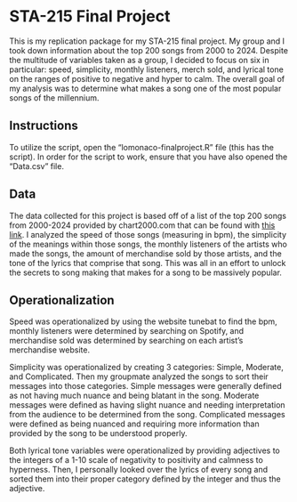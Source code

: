 # STA-215 Final Project

This is my replication package for my STA-215 final project. My group and I took down information about the top 200 songs from 2000 to 2024\. Despite the multitude of variables taken as a group, I decided to focus on six in particular: speed, simplicity, monthly listeners, merch sold, and lyrical tone on the ranges of positive to negative and hyper to calm. The overall goal of my analysis was to determine what makes a song one of the most popular songs of the millennium. 

## Instructions 

To utilize the script, open the “lomonaco-finalproject.R” file (this has the script). In order for the script to work, ensure that you have also opened the “Data.csv” file. 

## Data

The data collected for this project is based off of a list of the top 200 songs from 2000-2024 provided by chart2000.com that can be found with [this link](https://chart2000.com/songs.htm). I analyzed the speed of those songs (measuring in bpm), the simplicity of the meanings within those songs, the monthly listeners of the artists who made the songs, the amount of merchandise sold by those artists, and the tone of the lyrics that comprise that song. This was all in an effort to unlock the secrets to song making that makes for a song to be massively popular. 

## Operationalization

Speed was operationalized by using the website tunebat to find the bpm, monthly listeners were determined by searching on Spotify, and merchandise sold was determined by searching on each artist’s merchandise website. 

Simplicity was operationalized by creating 3 categories: Simple, Moderate, and Complicated. Then my groupmate analyzed the songs to sort their messages into those categories. Simple messages were generally defined as not having much nuance and being blatant in the song. Moderate messages were defined as having slight nuance and needing interpretation from the audience to be determined from the song. Complicated messages were defined as being nuanced and requiring more information than provided by the song to be understood properly. 

Both lyrical tone variables were operationalized by providing adjectives to the integers of a 1-10 scale of negativity to positivity and calmness to hyperness. Then, I personally looked over the lyrics of every song and sorted them into their proper category defined by the integer and thus the adjective. 